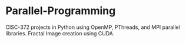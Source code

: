 # Parallel-Programming
CISC-372 projects in Python using OpenMP, PThreads, and MPI parallel libraries. Fractal Image creation using CUDA.
